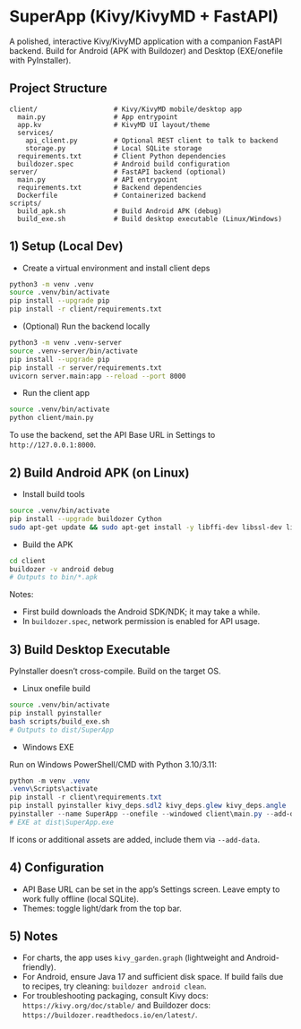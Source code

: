 # SuperApp (Kivy/KivyMD + FastAPI)

A polished, interactive Kivy/KivyMD application with a companion FastAPI backend. Build for Android (APK with Buildozer) and Desktop (EXE/onefile with PyInstaller).

## Project Structure

```
client/                   # Kivy/KivyMD mobile/desktop app
  main.py                 # App entrypoint
  app.kv                  # KivyMD UI layout/theme
  services/
    api_client.py         # Optional REST client to talk to backend
    storage.py            # Local SQLite storage
  requirements.txt        # Client Python dependencies
  buildozer.spec          # Android build configuration
server/                   # FastAPI backend (optional)
  main.py                 # API entrypoint
  requirements.txt        # Backend dependencies
  Dockerfile              # Containerized backend
scripts/
  build_apk.sh            # Build Android APK (debug)
  build_exe.sh            # Build desktop executable (Linux/Windows)
```

## 1) Setup (Local Dev)

- Create a virtual environment and install client deps

```bash
python3 -m venv .venv
source .venv/bin/activate
pip install --upgrade pip
pip install -r client/requirements.txt
```

- (Optional) Run the backend locally

```bash
python3 -m venv .venv-server
source .venv-server/bin/activate
pip install --upgrade pip
pip install -r server/requirements.txt
uvicorn server.main:app --reload --port 8000
```

- Run the client app

```bash
source .venv/bin/activate
python client/main.py
```

To use the backend, set the API Base URL in Settings to `http://127.0.0.1:8000`.

## 2) Build Android APK (on Linux)

- Install build tools

```bash
source .venv/bin/activate
pip install --upgrade buildozer Cython
sudo apt-get update && sudo apt-get install -y libffi-dev libssl-dev liblzo2-dev zlib1g-dev unzip openjdk-17-jdk
```

- Build the APK

```bash
cd client
buildozer -v android debug
# Outputs to bin/*.apk
```

Notes:
- First build downloads the Android SDK/NDK; it may take a while.
- In `buildozer.spec`, network permission is enabled for API usage.

## 3) Build Desktop Executable

PyInstaller doesn’t cross-compile. Build on the target OS.

- Linux onefile build

```bash
source .venv/bin/activate
pip install pyinstaller
bash scripts/build_exe.sh
# Outputs to dist/SuperApp
```

- Windows EXE

Run on Windows PowerShell/CMD with Python 3.10/3.11:

```powershell
python -m venv .venv
.venv\Scripts\activate
pip install -r client\requirements.txt
pip install pyinstaller kivy_deps.sdl2 kivy_deps.glew kivy_deps.angle
pyinstaller --name SuperApp --onefile --windowed client\main.py --add-data "client\app.kv;." --collect-all kivy --collect-all kivymd
# EXE at dist\SuperApp.exe
```

If icons or additional assets are added, include them via `--add-data`.

## 4) Configuration

- API Base URL can be set in the app’s Settings screen. Leave empty to work fully offline (local SQLite).
- Themes: toggle light/dark from the top bar.

## 5) Notes

- For charts, the app uses `kivy_garden.graph` (lightweight and Android-friendly).
- For Android, ensure Java 17 and sufficient disk space. If build fails due to recipes, try cleaning: `buildozer android clean`.
- For troubleshooting packaging, consult Kivy docs: `https://kivy.org/doc/stable/` and Buildozer docs: `https://buildozer.readthedocs.io/en/latest/`.
